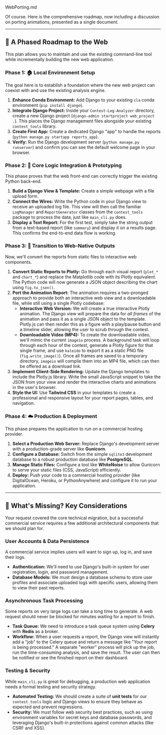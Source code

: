 WebPorting.md

Of course. Here is the comprehensive roadmap, now including a discussion on porting animations, presented as a single document.

---
## 🚀 A Phased Roadmap to the Web

This plan allows you to maintain and use the existing command-line tool while incrementally building the new web application.

### Phase 1: 🏠 Local Environment Setup
The goal here is to establish a foundation where the new web project can coexist with and use the existing analysis engine.

1.  **Enhance Conda Environment:** Add Django to your existing `cla` conda environment (`pip install django`).
2.  **Integrate Django Project:** Inside your `Contest-Log-Analyzer` directory, create a new Django project (`django-admin startproject web_project .`). This places the Django management files alongside your existing `contest_tools` library.
3.  **Create First App:** Create a dedicated Django "app" to handle the reports (`python manage.py startapp reports_app`).
4.  **Verify:** Run the Django development server (`python manage.py runserver`) and confirm you can see the default welcome page in your browser.

### Phase 2: 🔗 Core Logic Integration & Prototyping
This phase proves that the web front-end can correctly trigger the existing Python back-end.

1.  **Build a Django View & Template:** Create a simple webpage with a file upload form.
2.  **Connect the Wires:** Write the Python code in your Django view to receive an uploaded log file. This view will then call the familiar `LogManager` and `ReportGenerator` classes from the `contest_tools` package to process the data, just like `main_cli.py` does.
3.  **Display a Text Report:** For the first test, simply take the string output from a text-based report (like `summary`) and display it on a results page. This confirms the end-to-end data flow is working.

### Phase 3: 🎨 Transition to Web-Native Outputs
Now, we'll convert the reports from static files to interactive web components.

1.  **Convert Static Reports to Plotly:** Go through each visual report (`plot_*` and `chart_*`) and replace the Matplotlib code with its Plotly equivalent. The Python code will now generate a JSON object describing the chart using `fig.to_json()`.
2.  **Port the Animation Report:** The animation requires a two-pronged approach to provide both an interactive web view and a downloadable file, while still using a single Plotly codebase:
    * **Interactive Web Version:** We will create a true interactive Plotly animation. The Django view will prepare the data for *all frames* of the animation and pass it as a single JSON object to the template. Plotly.js can then render this as a figure with a play/pause button and a timeline slider, allowing the user to scrub through the contest.
    * **Downloadable Video (MP4):** To create the downloadable video, we'll mimic the current `imageio` process. A background task will loop through each hour of the contest, generate a Plotly figure for that single frame, and use `kaleido` to export it as a static PNG file (`fig.write_image()`). Once all frames are saved to a temporary directory, `imageio` will compile them into an MP4 file, which can then be offered as a download link.
3.  **Implement Client-Side Rendering:** Update the Django templates to include the Plotly.js library. Write the small JavaScript snippet to take the JSON from your view and render the interactive charts and animations in the user's browser.
4.  **Style the UI:** Use **Tailwind CSS** in your templates to create a professional and responsive layout for your report pages, tables, and navigation.

### Phase 4: ☁️ Production & Deployment
This phase prepares the application to run on a commercial hosting provider.

1.  **Select a Production Web Server:** Replace Django's development server with a production-grade server like **Gunicorn**.
2.  **Configure a Database:** Switch from the simple `sqlite3` development database to a robust production database like **PostgreSQL**.
3.  **Manage Static Files:** Configure a tool like **WhiteNoise** to allow Gunicorn to serve your static files (CSS, JavaScript) efficiently.
4.  **Deploy:** Push your code to a commercial hosting provider (like DigitalOcean, Heroku, or PythonAnywhere) and configure it to run your application.

---
## 🤔 What's Missing? Key Considerations

Your request covered the core technical migration, but a successful commercial service requires a few additional architectural components that we should plan for.

### User Accounts & Data Persistence
A commercial service implies users will want to sign up, log in, and save their logs.
* **Authentication:** We'll need to use Django's built-in system for user registration, login, and password management.
* **Database Models:** We must design a database schema to store user profiles and associate uploaded logs with specific users, allowing them to view their past reports.

### Asynchronous Task Processing
Some reports on very large logs can take a long time to generate. A web request should never be blocked for minutes waiting for a report to finish.
* **Task Queue:** We need to introduce a task queue system using **Celery** with **Redis** as a broker.
* **Workflow:** When a user requests a report, the Django view will instantly add a "job" to the Celery queue and return a message like "Your report is being processed." A separate "worker" process will pick up the job, run the time-consuming analysis, and save the result. The user can then be notified or see the finished report on their dashboard.

### Testing & Security
While `main_cli.py` is great for debugging, a production web application needs a formal testing and security strategy.
* **Automated Testing:** We should create a suite of **unit tests** for our `contest_tools` logic and Django views to ensure they behave as expected and prevent regressions.
* **Security:** We must follow web security best practices, such as using environment variables for secret keys and database passwords, and leveraging Django's built-in protections against common attacks (like CSRF and XSS).